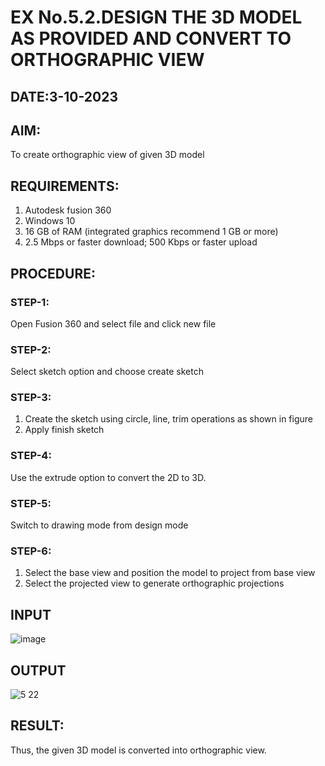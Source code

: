 # EX No.5.2.DESIGN THE 3D MODEL AS PROVIDED AND CONVERT TO ORTHOGRAPHIC VIEW
## DATE:3-10-2023

## AIM: 
To create orthographic view of given 3D model

## REQUIREMENTS: 
1. Autodesk fusion 360
2. Windows 10
3. 16 GB of RAM (integrated graphics recommend 1 GB or more)
4. 2.5 Mbps or faster download; 500 Kbps or faster upload 

## PROCEDURE:

### STEP-1:
Open Fusion 360 and select file and click new file

### STEP-2:
Select sketch option and choose create sketch

### STEP-3: 
1. Create the sketch using circle, line, trim operations as shown in figure
2. Apply finish sketch 

### STEP-4:
 Use the extrude option to convert the 2D to 3D.

### STEP-5:
Switch to drawing mode from design mode 
          
### STEP-6:
1. Select the base view and position the model to project from base view 
2. Select the projected view to generate orthographic projections

## INPUT
![image](https://user-images.githubusercontent.com/113594316/199412055-fa1f658d-65f4-42c2-9c3c-78c93512e905.png)

## OUTPUT

![5 22](https://github.com/naren2704/EX-No.5.2.DESIGN-THE-3D-MODEL-AS-PROVIDED-AND-CONVERT-TO-ORTHOGRAPHIC-VIEW/assets/118706984/604912ce-bf98-4990-a7cd-4eb292131fce)

## RESULT:
Thus, the given 3D model is converted into orthographic view.
